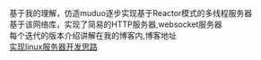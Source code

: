 基于我的理解，仿造muduo逐步实现基于Reactor模式的多线程服务器  
基于该网络库，实现了简易的HTTP服务器,websocket服务器  
每个迭代的版本介绍讲解在我的博客内,博客地址  
[实现linux服务器开发思路](https://blog.csdn.net/m0_57408211/article/details/127062135)
